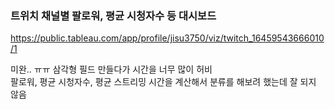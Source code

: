 ### 트위치 채널별 팔로워, 평균 시청자수 등 대시보드
https://public.tableau.com/app/profile/jisu3750/viz/twitch_16459543666010/1

미완.. ㅠㅠ 삼각형 필드 만들다가 시간을 너무 많이 허비  
팔로워, 평균 시청자수, 평균 스트리밍 시간을 계산해서 분류를 해보려 했는데 잘 되지 않음
